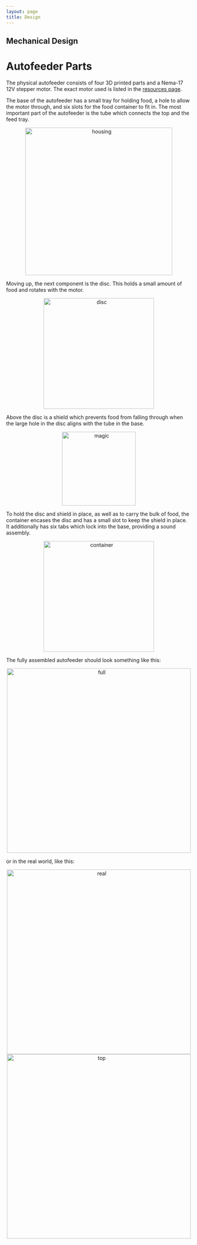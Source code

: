```yaml
---
layout: page
title: Design
---
```


## Mechanical Design

# Autofeeder Parts

The physical autofeeder consists of four 3D printed parts and a Nema-17 12V stepper motor. The exact motor used is listed in the [resources page](https://cturek.github.io/E155-Autofeeder/resources/).

The base of the autofeeder has a small tray for holding food, a hole to allow the motor through, and six slots for the food container to fit in. The most important part of the autofeeder is the tube which connects the top and the feed tray. 

<div style="text-align: center">
  <img src="assets/img/housing.PNG" alt="housing" width="400" />
</div>

Moving up, the next component is the disc. This holds a small amount of food and rotates with the motor.

<div style="text-align: center">
  <img src="assets/img/disc.PNG" alt="disc" width="300" />
</div>

Above the disc is a shield which prevents food from falling through when the large hole in the disc aligns with the tube in the base.

<div style="text-align: center">
  <img src="assets/img/magic.PNG" alt="magic" width="200" />
</div>

To hold the disc and shield in place, as well as to carry the bulk of food, the container encases the disc and has a small slot to keep the shield in place. It additionally has six tabs which lock into the base, providing a sound assembly.

<div style="text-align: center">
  <img src="assets/img/container.PNG" alt="container" width="300" />
</div>

The fully assembled autofeeder should look something like this:

<div style="text-align: center">
  <img src="assets/img/autofeeder.PNG" alt="full" width="500" />
</div>

or in the real world, like this:

<div style="text-align: center">
  <img src="assets/img/real.jpg" alt="real" width="500" />
</div><div style="text-align: center">
  <img src="assets/img/topdown.jpg" alt="top" width="500" />
</div>
